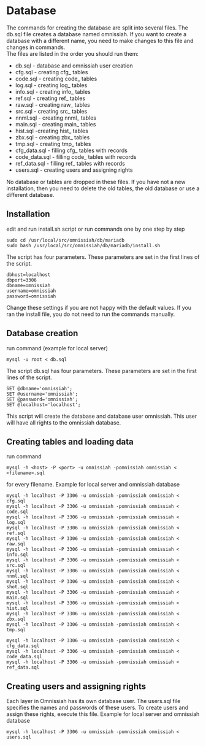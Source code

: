 # Database
The commands for creating the database are split into several files. The db.sql file creates a database named omnissiah. If you want to create a database with a different name, you need to make changes to this file and changes in commands.\
The files are listed in the order you should run them:
* db.sql - database and omnissiah user creation
* cfg.sql - creating cfg_ tables
* code.sql - creating code_ tables
* log.sql - creating log_ tables
* info.sql - creating info_ tables
* ref.sql - creating ref_ tables
* raw.sql - creating raw_ tables
* src.sql - creating src_ tables
* nnml.sql - creating nnml_ tables
* main.sql - creating main_ tables
* hist.sql -creating hist_ tables
* zbx.sql - creating zbx_ tables
* tmp.sql - creating tmp_ tables
* cfg_data.sql - filling cfg_ tables with records
* code_data.sql - filling code_ tables with records
* ref_data.sql - filling ref_ tables with records
* users.sql - creating users and assigning rights

No database or tables are dropped in these files. If you have not a new installation, then you need to delete the old tables, the old database or use a different database.
## Installation
edit and run install.sh script or run commands one by one step by step
```
sudo cd /usr/local/src/omnissiah/db/mariadb
sudo bash /usr/local/src/omnissiah/db/mariadb/install.sh
```
The script has four parameters. These parameters are set in the first lines of the script.
```
dbhost=localhost
dbport=3306
dbname=omnissiah
username=omnissiah
password=omnissiah
```
Change these settings if you are not happy with the default values. 
If you ran the install file, you do not need to run the commands manually.
## Database creation
run command (example for local server)
```
mysql -u root < db.sql
```
The script db.sql has four parameters. These parameters are set in the first lines of the script.
```
SET @dbname='omnissiah';
SET @username='omnissiah';
SET @password='omnissiah';
SET @localhost='localhost';
```
This script will create the database and database user omnissiah. This user will have all rights to the omnissiah database.

## Creating tables and loading data
run command
```
mysql -h <host> -P <port> -u omnissiah -pomnissiah omnissiah < <filename>.sql
```
for every filename. Example for local server and omnissiah database
```
mysql -h localhost -P 3306 -u omnissiah -pomnissiah omnissiah < cfg.sql
mysql -h localhost -P 3306 -u omnissiah -pomnissiah omnissiah < code.sql
mysql -h localhost -P 3306 -u omnissiah -pomnissiah omnissiah < log.sql
mysql -h localhost -P 3306 -u omnissiah -pomnissiah omnissiah < ref.sql
mysql -h localhost -P 3306 -u omnissiah -pomnissiah omnissiah < raw.sql
mysql -h localhost -P 3306 -u omnissiah -pomnissiah omnissiah < info.sql
mysql -h localhost -P 3306 -u omnissiah -pomnissiah omnissiah < src.sql
mysql -h localhost -P 3306 -u omnissiah -pomnissiah omnissiah < nnml.sql
mysql -h localhost -P 3306 -u omnissiah -pomnissiah omnissiah < shot.sql
mysql -h localhost -P 3306 -u omnissiah -pomnissiah omnissiah < main.sql
mysql -h localhost -P 3306 -u omnissiah -pomnissiah omnissiah < hist.sql
mysql -h localhost -P 3306 -u omnissiah -pomnissiah omnissiah < zbx.sql
mysql -h localhost -P 3306 -u omnissiah -pomnissiah omnissiah < tmp.sql

mysql -h localhost -P 3306 -u omnissiah -pomnissiah omnissiah < cfg_data.sql
mysql -h localhost -P 3306 -u omnissiah -pomnissiah omnissiah < code_data.sql
mysql -h localhost -P 3306 -u omnissiah -pomnissiah omnissiah < ref_data.sql
```
## Creating users and assigning rights
Each layer in Omnissiah has its own database user. The users.sql file specifies the names and passwords of these users. To create users and assign these rights, execute this file.
Example for local server and omnissiah database
```
mysql -h localhost -P 3306 -u omnissiah -pomnissiah omnissiah < users.sql
```
